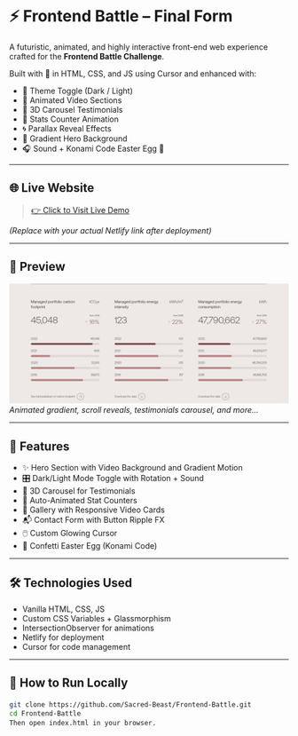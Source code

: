 # ⚡ Frontend Battle – Final Form

A futuristic, animated, and highly interactive front-end web experience crafted for the **Frontend Battle Challenge**.

Built with 💙 in HTML, CSS, and JS using Cursor and enhanced with:
- 🔄 Theme Toggle (Dark / Light)
- 🎥 Animated Video Sections
- 🧠 3D Carousel Testimonials
- 🎯 Stats Counter Animation
- 🌀 Parallax Reveal Effects
- 🌈 Gradient Hero Background
- 🎧 Sound + Konami Code Easter Egg 🎉

---

## 🌐 Live Website

> [👉 Click to Visit Live Demo](https://frontend-battle-sacred.netlify.app)

_(Replace with your actual Netlify link after deployment)_

---

## 📸 Preview

![Hero Preview](./assets/stats.png)  
_Animated gradient, scroll reveals, testimonials carousel, and more..._

---

## 🚀 Features

- ✨ Hero Section with Video Background and Gradient Motion  
- 🎛️ Dark/Light Mode Toggle with Rotation + Sound  
- 🎡 3D Carousel for Testimonials  
- 🔢 Auto-Animated Stat Counters  
- 🎨 Gallery with Responsive Video Cards  
- 📬 Contact Form with Button Ripple FX  
- 🖱️ Custom Glowing Cursor  
- 🎊 Confetti Easter Egg (Konami Code)

---

## 🛠️ Technologies Used

- Vanilla HTML, CSS, JS
- Custom CSS Variables + Glassmorphism
- IntersectionObserver for animations
- Netlify for deployment
- Cursor for code management

---

## 🧩 How to Run Locally

```bash
git clone https://github.com/Sacred-Beast/Frontend-Battle.git
cd Frontend-Battle
Then open index.html in your browser.
